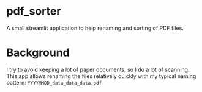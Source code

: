 # pdf_sorter

A small streamlit application to help renaming and sorting of PDF files.

# Background

I try to avoid keeping a lot of paper documents, so I do a lot of scanning.
This app allows renaming the files relatively quickly with my typical
naming pattern: `YYYYMMDD_data_data_data.pdf`